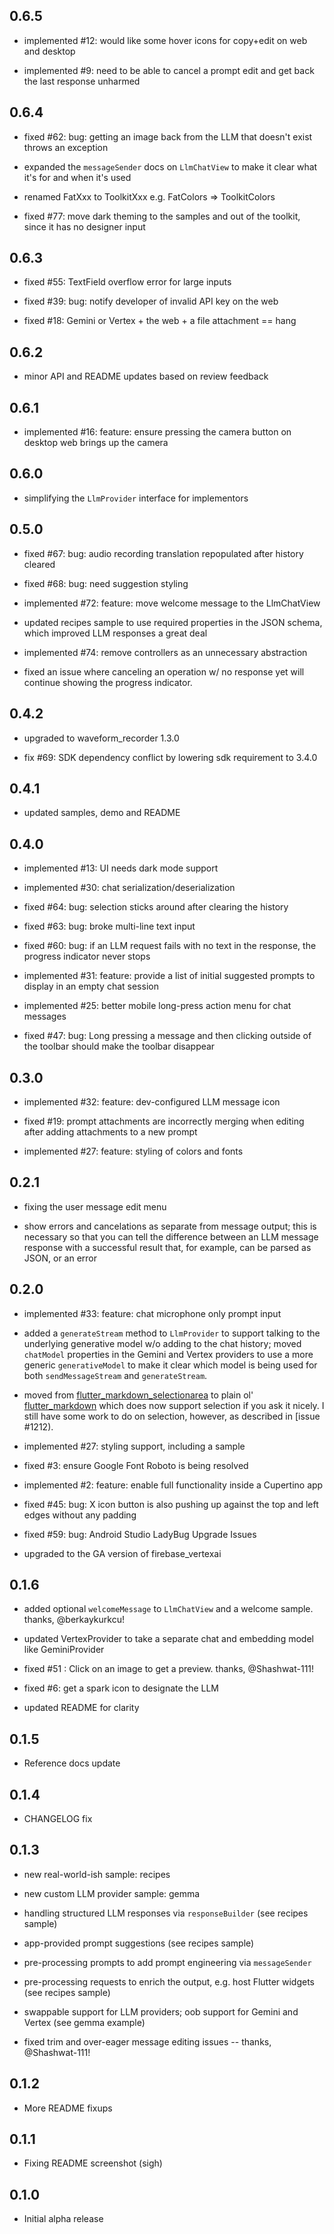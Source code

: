 ## 0.6.5

* implemented #12: would like some hover icons for copy+edit on web and desktop

* implemented #9: need to be able to cancel a prompt edit and get back the last response unharmed

## 0.6.4

* fixed #62: bug: getting an image back from the LLM that doesn't exist throws an exception

* expanded the `messageSender` docs on `LlmChatView` to make it clear what it's for and when it's used

* renamed FatXxx to ToolkitXxx e.g. FatColors => ToolkitColors

* fixed #77: move dark theming to the samples and out of the toolkit, since it has no designer input

## 0.6.3

* fixed #55: TextField overflow error for large inputs

* fixed #39: bug: notify developer of invalid API key on the web

* fixed #18: Gemini or Vertex + the web + a file attachment == hang

## 0.6.2

* minor API and README updates based on review feedback

## 0.6.1

* implemented #16: feature: ensure pressing the camera button on desktop web brings up the camera

## 0.6.0

* simplifying the `LlmProvider` interface for implementors

## 0.5.0

* fixed #67: bug: audio recording translation repopulated after history cleared

* fixed #68: bug: need suggestion styling

* implemented #72: feature: move welcome message to the LlmChatView

* updated recipes sample to use required properties in the JSON schema, which improved LLM responses a great deal

* implemented #74: remove controllers as an unnecessary abstraction

* fixed an issue where canceling an operation w/ no response yet will continue showing the progress indicator.


## 0.4.2

* upgraded to waveform_recorder 1.3.0

* fix #69: SDK dependency conflict by lowering sdk requirement to 3.4.0

## 0.4.1

* updated samples, demo and README

## 0.4.0

* implemented #13: UI needs dark mode support

* implemented #30: chat serialization/deserialization

* fixed #64: bug: selection sticks around after clearing the history

* fixed #63: bug: broke multi-line text input

* fixed #60: bug: if an LLM request fails with no text in the response, the progress indicator never stops

* implemented #31: feature: provide a list of initial suggested prompts to display in an empty chat session

* implemented #25: better mobile long-press action menu for chat messages

* fixed #47: bug: Long pressing a message and then clicking outside of the toolbar should make the toolbar disappear

## 0.3.0

* implemented #32: feature: dev-configured LLM message icon

* fixed #19: prompt attachments are incorrectly merging when editing after adding attachments to a new prompt

* implemented #27: feature: styling of colors and fonts

## 0.2.1

* fixing the user message edit menu

* show errors and cancelations as separate from message output; this is necessary so that you can tell the difference between an LLM message response with a successful result that, for example, can be parsed as JSON, or an error

## 0.2.0

* implemented #33: feature: chat microphone only prompt input

* added a `generateStream` method to `LlmProvider` to support talking to the underlying generative model w/o adding to the chat history; moved `chatModel` properties in the Gemini and Vertex providers to use a more generic `generativeModel` to make it clear which model is being used for both `sendMessageStream` and `generateStream`.

* moved from [flutter_markdown_selectionarea](https://pub.dev/packages/flutter_markdown_selectionarea) to plain ol' [flutter_markdown](https://pub.dev/packages/flutter_markdown) which does now support selection if you ask it nicely. I still have some work to do on selection, however, as described in [issue #1212).

* implemented #27: styling support, including a sample

* fixed #3: ensure Google Font Roboto is being resolved

* implemented #2: feature: enable full functionality inside a Cupertino app

* fixed #45: bug: X icon button is also pushing up against the top and left edges without any padding

* fixed #59: bug: Android Studio LadyBug Upgrade Issues

* upgraded to the GA version of firebase_vertexai

## 0.1.6

* added optional `welcomeMessage` to `LlmChatView` and a welcome sample. thanks, @berkaykurkcu!

* updated VertexProvider to take a separate chat and embedding model like GeminiProvider

* fixed #51 : Click on an image to get a preview. thanks,  @Shashwat-111!

* fixed #6: get a spark icon to designate the LLM
 
* updated README for clarity

## 0.1.5

* Reference docs update

## 0.1.4

* CHANGELOG fix

## 0.1.3

* new real-world-ish sample: recipes

* new custom LLM provider sample: gemma

* handling structured LLM responses via `responseBuilder` (see recipes sample)

* app-provided prompt suggestions (see recipes sample)

* pre-processing prompts to add prompt engineering via `messageSender`

* pre-processing requests to enrich the output, e.g. host Flutter widgets (see recipes sample)

* swappable support for LLM providers; oob support for Gemini and Vertex (see gemma example)

* fixed trim and over-eager message editing issues -- thanks, @Shashwat-111!

## 0.1.2

* More README fixups

## 0.1.1

* Fixing README screenshot (sigh)

## 0.1.0

* Initial alpha release